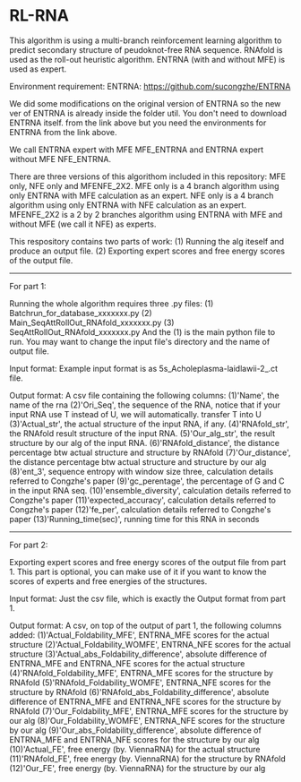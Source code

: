 # RL-RNA

This algorithm is using a multi-branch reinforcement learning algorithm to predict secondary structure of peudoknot-free RNA sequence.
RNAfold is used as the roll-out heuristic algorithm.
ENTRNA (with and without MFE) is used as expert.

Environment requirement:
ENTRNA: https://github.com/sucongzhe/ENTRNA

We did some modifications on the original version of ENTRNA so the new ver of ENTRNA is already inside the folder util. You don't need to download ENTRNA itself. from the link above but you need the environments for ENTRNA from the link above.

We call ENTRNA expert with MFE MFE_ENTRNA and ENTRNA expert without MFE NFE_ENTRNA.

There are three versions of this algorithom included in this repository: MFE only, NFE only and MFENFE_2X2.
MFE only is a 4 branch algorithm using only ENTRNA with MFE calculation as an expert.
NFE only is a 4 branch algorithm using only ENTRNA with NFE calculation as an expert.
MFENFE_2X2 is a 2 by 2 branches algorithm using ENTRNA with MFE and without MFE (we call it NFE) as experts.

This respository contains two parts of work: (1) Running the alg iteself and produce an output file. (2) Exporting expert scores and free energy scores of the output file.

****************************
For part 1:

Running the whole algorithm requires three .py files:
(1) Batchrun_for_database_xxxxxxx.py
(2) Main_SeqAttRollOut_RNAfold_xxxxxxx.py
(3) SeqAttRollOut_RNAfold_xxxxxxx.py
And the (1) is the main python file to run. You may want to change the input file's directory and the name of output file.

Input format: 
Example input format is as 5s_Acholeplasma-laidlawii-2_.ct file.

Output format:
A csv file containing the following columns:
(1)'Name', the name of the rna
(2)'Ori_Seq', the sequence of the RNA, notice that if your input RNA use T instead of U, we will automatically. transfer T into U
(3)'Actual_str', the actual structure of the input RNA, if any.
(4)'RNAfold_str', the RNAfold result structure of the input RNA.
(5)'Our_alg_str', the result structure by our alg of the input RNA.
(6)'RNAfold_distance', the distance percentage btw actual structure and structure by RNAfold
(7)'Our_distance', the distance percentage btw actual structure and structure by our alg
(8)'ent_3', sequence entropy with window size three, calculation details referred to Congzhe's paper
(9)'gc_perentage', the percentage of G and C in the input RNA seq.
(10)'ensemble_diversity', calculation details referred to Congzhe's paper
(11)'expected_accuracy', calculation details referred to Congzhe's paper
(12)'fe_per', calculation details referred to Congzhe's paper
(13)'Running_time(sec)', running time for this RNA in seconds


****************************
For part 2:

Exporting expert scores and free energy scores of the output file from part 1. This part is optional, you can make use of it if you want to know the scores of experts and free energies of the structures.

Input format:
Just the csv file, which is exactly the Output format from part 1.

Output format:
A csv, on top of the output of part 1,  the following columns added:
(1)'Actual_Foldability_MFE', ENTRNA_MFE scores for the actual structure
(2)'Actual_Foldability_WOMFE', ENTRNA_NFE scores for the actual structure
(3)'Actual_abs_Foldability_difference', absolute difference of ENTRNA_MFE and ENTRNA_NFE scores for the actual structure
(4)'RNAfold_Foldability_MFE', ENTRNA_MFE scores for the structure by RNAfold
(5)'RNAfold_Foldability_WOMFE', ENTRNA_NFE scores for the structure by RNAfold
(6)'RNAfold_abs_Foldability_difference', absolute difference of ENTRNA_MFE and ENTRNA_NFE scores for the structure by RNAfold
(7)'Our_Foldability_MFE', ENTRNA_MFE scores for the structure by our alg
(8)'Our_Foldability_WOMFE', ENTRNA_NFE scores for the structure by our alg
(9)'Our_abs_Foldability_difference', absolute difference of ENTRNA_MFE and ENTRNA_NFE scores for the structure by our alg
(10)'Actual_FE', free energy (by. ViennaRNA) for the actual structure
(11)'RNAfold_FE', free energy (by. ViennaRNA) for the structure by RNAfold
(12)'Our_FE', free energy (by. ViennaRNA) for the structure by our alg




